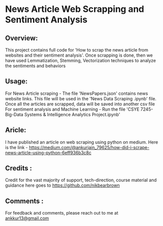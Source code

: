 # News Article Web Scrapping and Sentiment Analysis

## Overview: 
This project contains full code for 'How to scrap the news article from websites and their sentiment analysis'. Once scrapping is done, then we have used Lemmatization, Stemming, Vectorization techniques to analyze the sentiments and behaviors

## Usage:
For News Article scraping -
The file 'NewsPapers.json' contains news website links. This file will be used in the 'News Data Scraping .ipynb' file. Once all the articles are scrapped, data will be saved into another csv file
For sentiment analysis and Machine Learning - 
Run the file 'CSYE 7245- Big-Data Systems & Intelligence Analytics Project.ipynb'

## Aricle:
I have published an article on web scraping using python on medium. Here is the link - https://medium.com/@ankurjain_79625/how-did-i-scrape-news-article-using-python-6eff936b3c8c

## Credits : 
Credit for the vast majority of support, tech-direction, course material and guidance here goes to https://github.com/nikbearbrown

## Comments : 
For feedback and comments, please reach out to me at ankkur13@gmail.com
